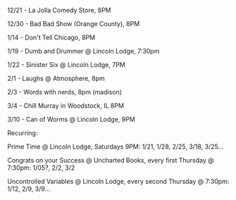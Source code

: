 12/21 - La Jolla Comedy Store, 8PM 

12/30 - Bad Bad Show (Orange County), 8PM

1/14 - Don't Tell Chicago, 8PM

1/19 - Dumb and Drummer @ Lincoln Lodge, 7:30pm

1/22 - Sinister Six @ Lincoln Lodge,  7PM

2/1 - Laughs @ Atmosphere, 8pm

2/3 - Words with nerds, 8pm (madison)

3/4 - Chill Murray in Woodstock, IL 8PM

3/10 - Can of Worms @ Lincoln Lodge, 9PM

Recurring:

Prime Time @ Lincoln Lodge, Saturdays 9PM: 1/21, 1/28, 2/25, 3/18, 3/25...

Congrats on your Success @ Uncharted Books, every first Thursday @ 7:30pm: 1/05?, 2/2, 3/2

Uncontrolled Variables @ Lincoln Lodge, every second Thursday @ 7:30pm: 1/12, 2/9, 3/9...



